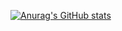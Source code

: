 [![Anurag's GitHub stats](https://github-readme-stats.vercel.app/api?username=mdadnan-khan)](https://github.com/mdadnan-khan/github-readme-stats)
